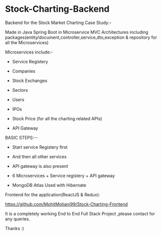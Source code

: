 # Stock-Charting-Backend

Backend for the Stock Market Charting Case Study:-

Made in Java Spring Boot in Microservice MVC Architectures including packages(entity/document,controller,service,dto,exception & repository for all the Microservices)

Microservices include:-

- Service Registery

- Companies

- Stock Exchanges

- Sectors

- Users

- IPOs

- Stock Price (for all the charting related APIs)

- API Gateway




BASIC STEPS:--



- Start service Registery first

- And then all other services

- API gateway is also present

- 6 Microservices + Service registery + API gateway

- MongoDB Atlas Used with Hibernate


Frontend for the application(ReactJS & Redux):    

https://github.com/MohitMotiani99/Stock-Charting-Frontend

It is a completely working End to End Full Stack Project ,please contact for any queries.


Thanks :)
